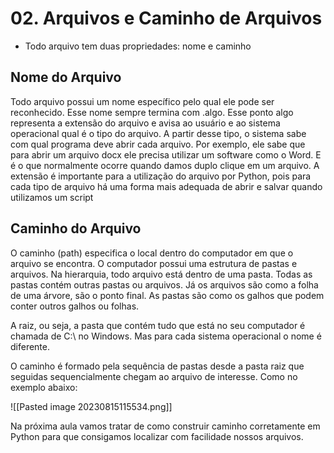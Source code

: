 # 02. Arquivos e Caminho de Arquivos

- Todo arquivo tem duas propriedades: nome e caminho

## Nome do Arquivo
Todo arquivo possui um nome específico pelo qual ele pode ser reconhecido. Esse nome sempre termina com .algo. Esse ponto algo representa a extensão do arquivo e avisa ao usuário e ao sistema operacional qual é o tipo do arquivo. A partir desse tipo, o sistema sabe com qual programa deve abrir cada arquivo. Por exemplo, ele sabe que para abrir um arquivo docx ele precisa utilizar um software como o Word. E é o que normalmente ocorre quando damos duplo clique em um arquivo. 
A extensão é importante para a utilização do arquivo por Python, pois para cada tipo de arquivo há uma forma mais adequada de abrir e salvar quando utilizamos um script

## Caminho do Arquivo
O caminho (path) especifica o local dentro do computador em que o arquivo se encontra. O computador possui uma estrutura de pastas e arquivos. Na hierarquia, todo arquivo está dentro de uma pasta. Todas as pastas contém outras pastas ou arquivos. Já os arquivos são como a folha de uma árvore, são o ponto final. As pastas são como os galhos que podem conter outros galhos ou folhas.

A raiz, ou seja, a pasta que contém tudo que está no seu computador é chamada de C:\ no Windows. Mas para cada sistema operacional o nome é diferente.

O caminho é formado pela sequência de pastas desde a pasta raiz que seguidas sequencialmente chegam ao arquivo de interesse. Como no exemplo abaixo:


![[Pasted image 20230815115534.png]]



Na próxima aula vamos tratar de como construir caminho corretamente em Python para que consigamos localizar com facilidade nossos arquivos.